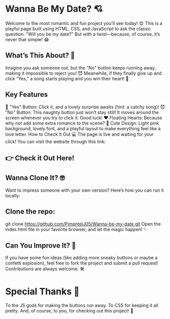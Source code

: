 # Wanna Be My Date? 💘

Welcome to the most romantic and fun project you'll see today! 😍 This is a playful page built using HTML, CSS, and JavaScript to ask the classic question: "Will you be my date?" But with a twist—because, of course, it’s never that simple! 😂

## What’s This About? 🤔

Imagine you ask someone out, but the "No" button keeps running away, making it impossible to reject you! 😈 Meanwhile, if they finally give up and click "Yes," a song starts playing and you win their heart! 💖

## Key Features

💖 "Yes" Button: Click it, and a lovely surprise awaits (hint: a catchy song)!
😈 "No" Button: This naughty button just won’t stay still! It moves around the screen whenever you try to click it. Good luck!
❤️ Floating Hearts: Because why not add some extra romance to the scene?
🎨 Cute Design: Light pink background, lovely font, and a playful layout to make everything feel like a love letter.
How to Check It Out 💻
The page is live and waiting for your click! You can visit the website through this link:

## 👉 Check it Out Here!

## Wanna Clone It? 🤓

Want to impress someone with your own version? Here’s how you can run it locally:

## Clone the repo:

git clone https://github.com/PimentelJ05/Wanna-be-my-date.git
Open the index.html file in your favorite browser, and let the magic happen! ✨

## Can You Improve It? 🔧

If you have some fun ideas (like adding more sneaky buttons or maybe a confetti explosion), feel free to fork the project and submit a pull request! Contributions are always welcome. 🛠️

# Special Thanks 💌

To the JS gods for making the buttons run away.
To CSS for keeping it all pretty.
And, of course, to you, for checking out this project! 🙏
